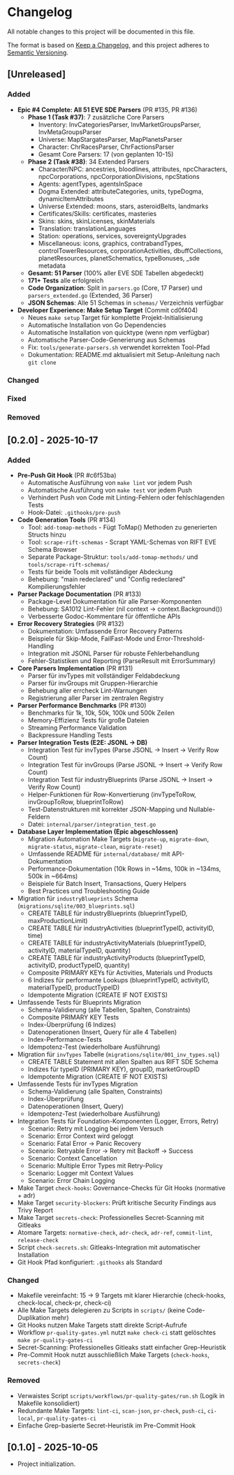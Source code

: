 # Changelog

All notable changes to this project will be documented in this file.

The format is based on [Keep a Changelog](https://keepachangelog.com/en/1.1.0/),
and this project adheres to [Semantic Versioning](https://semver.org/spec/v2.0.0.html).

## [Unreleased]

### Added

- **Epic #4 Complete: All 51 EVE SDE Parsers** (PR #135, PR #136)
  - **Phase 1 (Task #37)**: 7 zusätzliche Core Parsers
    - Inventory: InvCategoriesParser, InvMarketGroupsParser, InvMetaGroupsParser
    - Universe: MapStargatesParser, MapPlanetsParser
    - Character: ChrRacesParser, ChrFactionsParser
    - Gesamt Core Parsers: 17 (von geplanten 10-15)
  - **Phase 2 (Task #38)**: 34 Extended Parsers
    - Character/NPC: ancestries, bloodlines, attributes, npcCharacters, npcCorporations, npcCorporationDivisions, npcStations
    - Agents: agentTypes, agentsInSpace
    - Dogma Extended: attributeCategories, units, typeDogma, dynamicItemAttributes
    - Universe Extended: moons, stars, asteroidBelts, landmarks
    - Certificates/Skills: certificates, masteries
    - Skins: skins, skinLicenses, skinMaterials
    - Translation: translationLanguages
    - Station: operations, services, sovereigntyUpgrades
    - Miscellaneous: icons, graphics, contrabandTypes, controlTowerResources, corporationActivities, dbuffCollections, planetResources, planetSchematics, typeBonuses, _sde metadata
  - **Gesamt: 51 Parser** (100% aller EVE SDE Tabellen abgedeckt)
  - **171+ Tests** alle erfolgreich
  - **Code Organization**: Split in `parsers.go` (Core, 17 Parser) und `parsers_extended.go` (Extended, 36 Parser)
  - **JSON Schemas**: Alle 51 Schemas in `schemas/` Verzeichnis verfügbar
- **Developer Experience: Make Setup Target** (Commit cd0f404)
  - Neues `make setup` Target für komplette Projekt-Initialisierung
  - Automatische Installation von Go Dependencies
  - Automatische Installation von quicktype (wenn npm verfügbar)
  - Automatische Parser-Code-Generierung aus Schemas
  - Fix: `tools/generate-parsers.sh` verwendet korrekten Tool-Pfad
  - Dokumentation: README.md aktualisiert mit Setup-Anleitung nach `git clone`

### Changed

### Fixed

### Removed

## [0.2.0] - 2025-10-17

### Added

- **Pre-Push Git Hook** (PR #c6f53ba)
  - Automatische Ausführung von `make lint` vor jedem Push
  - Automatische Ausführung von `make test` vor jedem Push
  - Verhindert Push von Code mit Linting-Fehlern oder fehlschlagenden Tests
  - Hook-Datei: `.githooks/pre-push`
- **Code Generation Tools** (PR #134)
  - Tool: `add-tomap-methods` - Fügt ToMap() Methoden zu generierten Structs hinzu
  - Tool: `scrape-rift-schemas` - Scrapt YAML-Schemas von RIFT EVE Schema Browser
  - Separate Package-Struktur: `tools/add-tomap-methods/` und `tools/scrape-rift-schemas/`
  - Tests für beide Tools mit vollständiger Abdeckung
  - Behebung: "main redeclared" und "Config redeclared" Kompilierungsfehler
- **Parser Package Documentation** (PR #133)
  - Package-Level Dokumentation für alle Parser-Komponenten
  - Behebung: SA1012 Lint-Fehler (nil context → context.Background())
  - Verbesserte Godoc-Kommentare für öffentliche APIs
- **Error Recovery Strategies** (PR #132)
  - Dokumentation: Umfassende Error Recovery Patterns
  - Beispiele für Skip-Mode, FailFast-Mode und Error-Threshold-Handling
  - Integration mit JSONL Parser für robuste Fehlerbehandlung
  - Fehler-Statistiken und Reporting (ParseResult mit ErrorSummary)
- **Core Parsers Implementation** (PR #131)
  - Parser für invTypes mit vollständiger Feldabdeckung
  - Parser für invGroups mit Gruppen-Hierarchie
  - Behebung aller errcheck Lint-Warnungen
  - Registrierung aller Parser im zentralen Registry
- **Parser Performance Benchmarks** (PR #130)
  - Benchmarks für 1k, 10k, 50k, 100k und 500k Zeilen
  - Memory-Effizienz Tests für große Dateien
  - Streaming Performance Validation
  - Backpressure Handling Tests
- **Parser Integration Tests (E2E: JSONL → DB)**
  - Integration Test für invTypes (Parse JSONL → Insert → Verify Row Count)
  - Integration Test für invGroups (Parse JSONL → Insert → Verify Row Count)
  - Integration Test für industryBlueprints (Parse JSONL → Insert → Verify Row Count)
  - Helper-Funktionen für Row-Konvertierung (invTypeToRow, invGroupToRow, blueprintToRow)
  - Test-Datenstrukturen mit korrekter JSON-Mapping und Nullable-Feldern
  - Datei: `internal/parser/integration_test.go`
- **Database Layer Implementation (Epic abgeschlossen)**
  - Migration Automation Make Targets (`migrate-up`, `migrate-down`, `migrate-status`, `migrate-clean`, `migrate-reset`)
  - Umfassende README für `internal/database/` mit API-Dokumentation
  - Performance-Dokumentation (10k Rows in ~14ms, 100k in ~134ms, 500k in ~664ms)
  - Beispiele für Batch Insert, Transactions, Query Helpers
  - Best Practices und Troubleshooting Guide
- Migration für `industryBlueprints` Schema (`migrations/sqlite/003_blueprints.sql`)
  - CREATE TABLE für industryBlueprints (blueprintTypeID, maxProductionLimit)
  - CREATE TABLE für industryActivities (blueprintTypeID, activityID, time)
  - CREATE TABLE für industryActivityMaterials (blueprintTypeID, activityID, materialTypeID, quantity)
  - CREATE TABLE für industryActivityProducts (blueprintTypeID, activityID, productTypeID, quantity)
  - Composite PRIMARY KEYs für Activities, Materials und Products
  - 6 Indizes für performante Lookups (blueprintTypeID, activityID, materialTypeID, productTypeID)
  - Idempotente Migration (CREATE IF NOT EXISTS)
- Umfassende Tests für Blueprints Migration
  - Schema-Validierung (alle Tabellen, Spalten, Constraints)
  - Composite PRIMARY KEY Tests
  - Index-Überprüfung (6 Indizes)
  - Datenoperationen (Insert, Query für alle 4 Tabellen)
  - Index-Performance-Tests
  - Idempotenz-Test (wiederholbare Ausführung)
- Migration für `invTypes` Tabelle (`migrations/sqlite/001_inv_types.sql`)
  - CREATE TABLE Statement mit allen Spalten aus RIFT SDE Schema
  - Indizes für typeID (PRIMARY KEY), groupID, marketGroupID
  - Idempotente Migration (CREATE IF NOT EXISTS)
- Umfassende Tests für invTypes Migration
  - Schema-Validierung (alle Spalten, Constraints)
  - Index-Überprüfung
  - Datenoperationen (Insert, Query)
  - Idempotenz-Test (wiederholbare Ausführung)
- Integration Tests für Foundation-Komponenten (Logger, Errors, Retry)
  - Scenario: Retry mit Logging bei jedem Versuch
  - Scenario: Error Context wird geloggt
  - Scenario: Fatal Error → Panic Recovery
  - Scenario: Retryable Error → Retry mit Backoff → Success
  - Scenario: Context Cancellation
  - Scenario: Multiple Error Types mit Retry-Policy
  - Scenario: Logger mit Context Values
  - Scenario: Error Chain Logging
- Make Target `check-hooks`: Governance-Checks für Git Hooks (normative + adr)
- Make Target `security-blockers`: Prüft kritische Security Findings aus Trivy Report
- Make Target `secrets-check`: Professionelles Secret-Scanning mit Gitleaks
- Atomare Targets: `normative-check`, `adr-check`, `adr-ref`, `commit-lint`, `release-check`
- Script `check-secrets.sh`: Gitleaks-Integration mit automatischer Installation
- Git Hook Pfad konfiguriert: `.githooks` als Standard

### Changed

- Makefile vereinfacht: 15 → 9 Targets mit klarer Hierarchie (check-hooks, check-local, check-pr, check-ci)
- Alle Make Targets delegieren zu Scripts in `scripts/` (keine Code-Duplikation mehr)
- Git Hooks nutzen Make Targets statt direkte Script-Aufrufe
- Workflow `pr-quality-gates.yml` nutzt `make check-ci` statt gelöschtes `make pr-quality-gates-ci`
- Secret-Scanning: Professionelles Gitleaks statt einfacher Grep-Heuristik
- Pre-Commit Hook nutzt ausschließlich Make Targets (`check-hooks`, `secrets-check`)

### Removed

- Verwaistes Script `scripts/workflows/pr-quality-gates/run.sh` (Logik in Makefile konsolidiert)
- Redundante Make Targets: `lint-ci`, `scan-json`, `pr-check`, `push-ci`, `ci-local`, `pr-quality-gates-ci`
- Einfache Grep-basierte Secret-Heuristik im Pre-Commit Hook

## [0.1.0] - 2025-10-05

- Project initialization.
